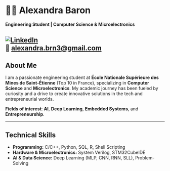 # 👩‍💻 Alexandra Baron  
**Engineering Student | Computer Science & Microelectronics**

[![LinkedIn](https://img.shields.io/badge/LinkedIn-Profile-blue?style=flat-square&logo=linkedin)](https://www.linkedin.com/in/alexandra-baron)  
📧 alexandra.brn3@gmail.com  
---
## About Me  
I am a passionate engineering student at **École Nationale Supérieure des Mines de Saint-Étienne** (Top 10 in France), specializing in **Computer Science** and **Microelectronics**. My academic journey has been fueled by curiosity and a drive to create innovative solutions in the tech and entrepreneurial worlds.  

**Fields of interest**: **AI**, **Deep Learning**, **Embedded Systems**, and **Entrepreneurship**.  

---

## Technical Skills  
- **Programming:** C/C++, Python, SQL, R, Shell Scripting  
- **Hardware & Microelectronics:** System Verilog, STM32CubeIDE  
- **AI & Data Science:** Deep Learning (MLP, CNN, RNN, SLL), Problem-Solving  

